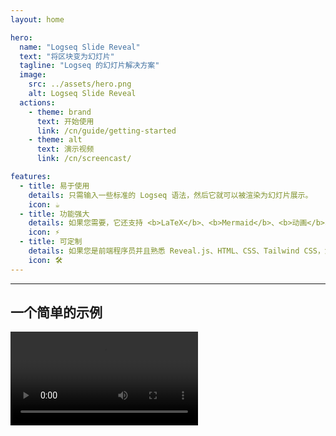 ```yaml
---
layout: home

hero:
  name: "Logseq Slide Reveal"
  text: "将区块变为幻灯片"
  tagline: "Logseq 的幻灯片解决方案"
  image:
    src: ../assets/hero.png
    alt: Logseq Slide Reveal
  actions:
    - theme: brand
      text: 开始使用
      link: /cn/guide/getting-started
    - theme: alt
      text: 演示视频
      link: /cn/screencast/

features:
  - title: 易于使用
    details: 只需输入一些标准的 Logseq 语法，然后它就可以被渲染为幻灯片展示。
    icon: ☕️
  - title: 功能强大
    details: 如果您需要，它还支持 <b>LaTeX</b>、<b>Mermaid</b>、<b>动画</b>、<b>垂直幻灯片</b> 以及 <b>区块级幻灯片</b>，等等。
    icon: ⚡️
  - title: 可定制
    details: 如果您是前端程序员并且熟悉 Reveal.js、HTML、CSS、Tailwind CSS，您还可以制作令人印象深刻的复杂幻灯片展示。
    icon: 🛠️
---
```


<hr />

## 一个简单的示例

<video controls="controls" src="/assets/screencast/demo.mp4" />
